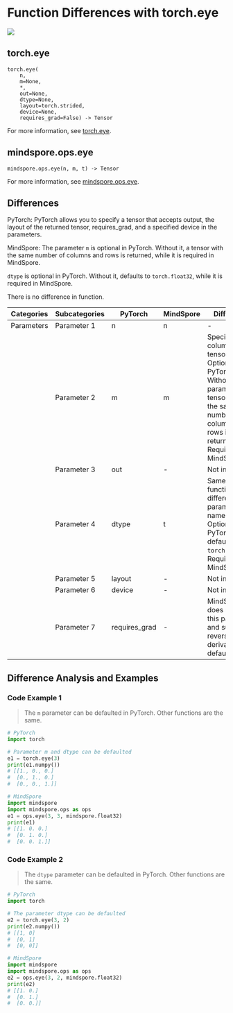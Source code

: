 # Function Differences with torch.eye

<a href="https://gitee.com/mindspore/docs/blob/master/docs/mindspore/source_en/note/api_mapping/pytorch_diff/eye.md" target="_blank"><img src="https://mindspore-website.obs.cn-north-4.myhuaweicloud.com/website-images/master/resource/_static/logo_source_en.png"></a>

## torch.eye

```text
torch.eye(
    n,
    m=None,
    *,
    out=None,
    dtype=None,
    layout=torch.strided,
    device=None,
    requires_grad=False) -> Tensor
```

For more information, see [torch.eye](https://pytorch.org/docs/1.8.1/generated/torch.eye.html).

## mindspore.ops.eye

```text
mindspore.ops.eye(n, m, t) -> Tensor
```

For more information, see [mindspore.ops.eye](https://www.mindspore.cn/docs/en/master/api_python/ops/mindspore.ops.eye.html).

## Differences

PyTorch: PyTorch allows you to specify a tensor that accepts output, the layout of the returned tensor, requires_grad, and a specified device in the parameters.

MindSpore: The parameter `m` is optional in PyTorch. Without it, a tensor with the same number of columns and rows is returned, while it is required in MindSpore.

`dtype` is optional in PyTorch. Without it, defaults to `torch.float32`, while it is required in MindSpore.

There is no difference in function.

| Categories | Subcategories |PyTorch | MindSpore | Difference |
| ---- | ----- | ------- | --------- | ------------- |
| Parameters | Parameter 1 | n    | n     | -    |
|      | Parameter 2 | m   | m    | Specify the columns of tensor. Optional in PyTorch. Without this parameter, a tensor with the same number of columns and rows is returned. Required in MindSpore |
|     | Parameter 3 | out | - | Not involved |
|     | Parameter 4 | dtype   | t | Same function, different parameter names. Optional in PyTorch, if not default to `torch.float32`. Required in MindSpore |
|       | Parameter 5 | layout | - | Not involved |
|       | Parameter 6 | device | - | Not involved |
|       | Parameter 7 | requires_grad | - | MindSpore does not have this parameter and supports reverse derivation by default |

## Difference Analysis and Examples

### Code Example 1

> The `m` parameter can be defaulted in PyTorch. Other functions are the same.

```python
# PyTorch
import torch

# Parameter m and dtype can be defaulted
e1 = torch.eye(3)
print(e1.numpy())
# [[1., 0., 0.]
#  [0., 1., 0.]
#  [0., 0., 1.]]

# MindSpore
import mindspore
import mindspore.ops as ops
e1 = ops.eye(3, 3, mindspore.float32)
print(e1)
# [[1. 0. 0.]
#  [0. 1. 0.]
#  [0. 0. 1.]]
```

### Code Example 2

> The `dtype` parameter can be defaulted in PyTorch. Other functions are the same.

```python
# PyTorch
import torch

# The parameter dtype can be defaulted
e2 = torch.eye(3, 2)
print(e2.numpy())
# [[1, 0]
#  [0, 1]
#  [0, 0]]

# MindSpore
import mindspore
import mindspore.ops as ops
e2 = ops.eye(3, 2, mindspore.float32)
print(e2)
# [[1. 0.]
#  [0. 1.]
#  [0. 0.]]
```
